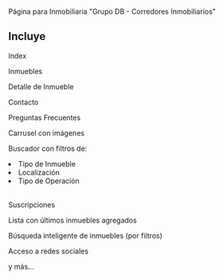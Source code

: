 Página para Inmobiliaria "Grupo DB - Corredores Inmobiliarios"

## Incluye ##
 
<p>Index </p>
<p>Inmuebles </p>
<p>Detalle de Inmueble </p>
<p>Contacto </p>
<p>Preguntas Frecuentes </p>
<p>Carrusel con imágenes </p>
<p>Buscador con filtros de: </p>
 <li> Tipo de Inmueble </li>
 <li> Localización </li>
 <li> Tipo de Operación </li>
	<br>
<p>Suscripciones </p>
<p>Lista con últimos inmuebles agregados </p>
<p>Búsqueda inteligente de inmuebles (por filtros) </p>
<p>Acceso a redes sociales </p>
<p>y más... </p>
